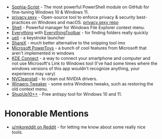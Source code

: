 - [Sophia-Script](https://github.com/farag2/Sophia-Script-for-Windows) - The most powerful PowerShell module on GitHub for fine-tuning Windows 10 & Windows 11.
- [privacy.sexy](https://privacy.sexy/) -  Open-source tool to enforce privacy & security best-practices on Windows and macOS. [privacy.sexy repo](https://github.com/undergroundwires/privacy.sexy)
- [Shell](https://github.com/moudey/Shell) - Powerful manager for Windows File Explorer context menu.
- [Everything](https://www.voidtools.com/) with [EverythingToolbar](https://github.com/srwi/EverythingToolbar) - for finding folders really quickly
- [ueli](https://ueli.app/#/) - a keystroke launcher
- [ShareX](https://getsharex.com/) - much better alternative to the snipping tool imo
- [Microsoft PowerToys](https://learn.microsoft.com/en-us/windows/powertoys/) - a bunch of cool features from Microsoft that aren't implemented in windows
- [KDE Connect](https://kdeconnect.kde.org/) - a way to connect your smartphone and computer and not use Microsoft's Link to Windows tool (I've had some times where the windows versions of this app wouldn't recognize anything, your experience may vary)
- [NVCleanstall](https://www.techpowerup.com/download/techpowerup-nvcleanstall/) - to clean out NVIDIA drivers.
- [Winaero Tweaker](https://winaero.com/winaero-tweaker/) - some extra Windows tweaks, such as restoring the old context menu.
- [ShupUp10++](https://www.oo-software.com/en/shutup10) - Free antispy tool for Windows 10 and 11.

# Honorable Mentions
- [u/mkoreddit on Reddit](https://www.reddit.com/user/mkoreddit/) - for letting me know about some really nice tools.
